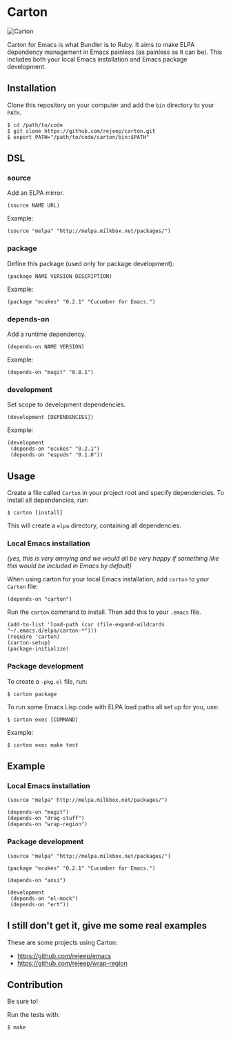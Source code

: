 # Carton

![Carton](https://raw.github.com/rejeep/carton/master/carton.png)

Carton for Emacs is what Bundler is to Ruby. It aims to make ELPA
dependency management in Emacs painless (as painless as it can
be). This includes both your local Emacs installation and Emacs
package development.

## Installation

Clone this repository on your computer and add the `bin` directory to
your `PATH`.

    $ cd /path/to/code
    $ git clone https://github.com/rejeep/carton.git
    $ export PATH="/path/to/code/carton/bin:$PATH"

## DSL

### source

Add an ELPA mirror.

    (source NAME URL)
    
Example:
    
    (source "melpa" "http://melpa.milkbox.net/packages/")

### package

Define this package (used only for package development).

    (package NAME VERSION DESCRIPTION)
    
Example:

    (package "ecukes" "0.2.1" "Cucumber for Emacs.")

### depends-on

Add a runtime dependency.

    (depends-on NAME VERSION)
    
Example:

    (depends-on "magit" "0.8.1")

### development

Set scope to development dependencies.

    (development [DEPENDENCIES])
    
Example:

    (development
     (depends-on "ecukes" "0.2.1")
     (depends-on "espuds" "0.1.0"))

## Usage

Create a file called `Carton` in your project root and specify
dependencies. To install all dependencies, run:

    $ carton [install]
    
This will create a `elpa` directory, containing all dependencies.

### Local Emacs installation

_(yes, this is very annying and we would all be very happy if something like this would be included in Emacs by default)_

When using carton for your local Emacs installation, add `carton` to
your `Carton` file:

    (depends-on "carton")

Run the `carton` command to install. Then add this to your `.emacs` file.

    (add-to-list 'load-path (car (file-expand-wildcards "~/.emacs.d/elpa/carton-*")))
    (require 'carton)
    (carton-setup)
    (package-initialize)

### Package development

To create a `-pkg.el` file, run:

    $ carton package
    
To run some Emacs Lisp code with ELPA load paths all set up for you, use:

    $ carton exec [COMMAND]
    
Example:

    $ carton exec make test

## Example

### Local Emacs installation

    (source "melpa" http://melpa.milkbox.net/packages/")
     
    (depends-on "magit")
    (depends-on "drag-stuff")
    (depends-on "wrap-region")

### Package development

    (source "melpa" "http://melpa.milkbox.net/packages/")
     
    (package "ecukes" "0.2.1" "Cucumber for Emacs.")
     
    (depends-on "ansi")

    (development
     (depends-on "el-mock")
     (depends-on "ert"))

## I still don't get it, give me some real examples

These are some projects using Carton:

* <https://github.com/rejeep/emacs>
* <https://github.com/rejeep/wrap-region>

## Contribution

Be sure to!

Run the tests with:

    $ make
